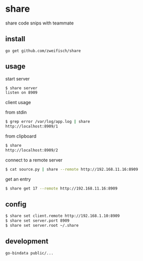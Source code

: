 # share

share code snips with teammate

## install

```
go get github.com/zweifisch/share
```

## usage

start server

```sh
$ share server
listen on 8909
```

client usage

from stdin

```sh
$ grep error /var/log/app.log | share
http://localhost:8909/1
```

from clipboard

```sh
$ share
http://localhost:8909/2
```

connect to a remote server

```sh
$ cat source.py | share --remote http://192.168.11.16:8909
```

get an entry

```sh
$ share get 17 --remote http://192.168.11.16:8909
```

## config

```sh
$ share set client.remote http://192.168.1.10:8909
$ share set server.port 8909
$ share set server.root ~/.share
```

## development

```sh
go-bindata public/...
```
